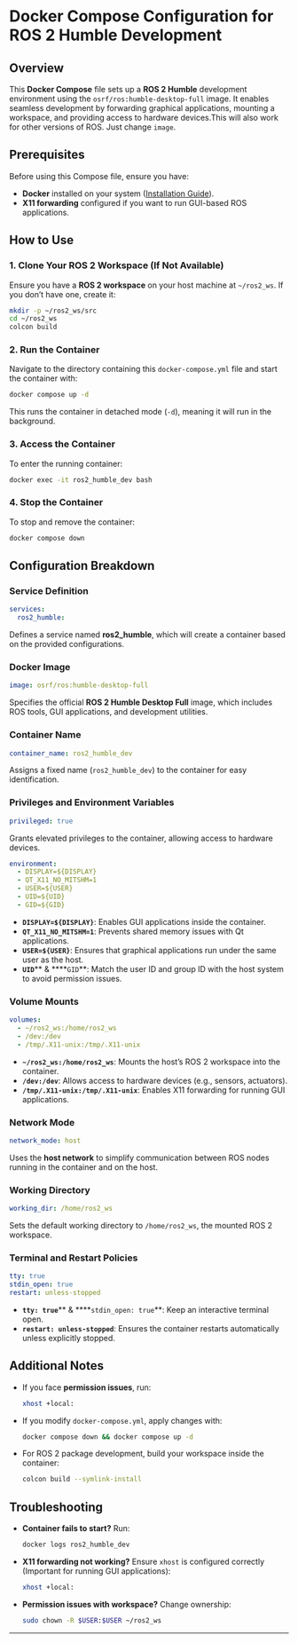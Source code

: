 # Docker Compose Configuration for ROS 2 Humble Development

## Overview

This **Docker Compose** file sets up a **ROS 2 Humble** development environment using the `osrf/ros:humble-desktop-full` image. It enables seamless development by forwarding graphical applications, mounting a workspace, and providing access to hardware devices.This will also work for other versions of ROS. Just change `image`.

## Prerequisites

Before using this Compose file, ensure you have:

- **Docker** installed on your system ([Installation Guide](https://docs.docker.com/get-docker/)).
- **X11 forwarding** configured if you want to run GUI-based ROS applications.

## How to Use

### 1. Clone Your ROS 2 Workspace (If Not Available)

Ensure you have a **ROS 2 workspace** on your host machine at `~/ros2_ws`. If you don’t have one, create it:

```bash
mkdir -p ~/ros2_ws/src
cd ~/ros2_ws
colcon build
```

### 2. Run the Container

Navigate to the directory containing this `docker-compose.yml` file and start the container with:

```bash
docker compose up -d
```

This runs the container in detached mode (`-d`), meaning it will run in the background.

### 3. Access the Container

To enter the running container:

```bash
docker exec -it ros2_humble_dev bash
```

### 4. Stop the Container

To stop and remove the container:

```bash
docker compose down
```

## Configuration Breakdown

### **Service Definition**

```yaml
services:
  ros2_humble:
```

Defines a service named **ros2\_humble**, which will create a container based on the provided configurations.

### **Docker Image**

```yaml
image: osrf/ros:humble-desktop-full
```

Specifies the official **ROS 2 Humble Desktop Full** image, which includes ROS tools, GUI applications, and development utilities.

### **Container Name**

```yaml
container_name: ros2_humble_dev
```

Assigns a fixed name (`ros2_humble_dev`) to the container for easy identification.

### **Privileges and Environment Variables**

```yaml
privileged: true
```

Grants elevated privileges to the container, allowing access to hardware devices.

```yaml
environment:
  - DISPLAY=${DISPLAY}
  - QT_X11_NO_MITSHM=1
  - USER=${USER}
  - UID=${UID}
  - GID=${GID}
```

- **`DISPLAY=${DISPLAY}`**: Enables GUI applications inside the container.
- **`QT_X11_NO_MITSHM=1`**: Prevents shared memory issues with Qt applications.
- **`USER=${USER}`**: Ensures that graphical applications run under the same user as the host.
- **`UID`**** & ****`GID`**: Match the user ID and group ID with the host system to avoid permission issues.

### **Volume Mounts**

```yaml
volumes:
  - ~/ros2_ws:/home/ros2_ws
  - /dev:/dev
  - /tmp/.X11-unix:/tmp/.X11-unix
```

- **`~/ros2_ws:/home/ros2_ws`**: Mounts the host’s ROS 2 workspace into the container.
- **`/dev:/dev`**: Allows access to hardware devices (e.g., sensors, actuators).
- **`/tmp/.X11-unix:/tmp/.X11-unix`**: Enables X11 forwarding for running GUI applications.

### **Network Mode**

```yaml
network_mode: host
```

Uses the **host network** to simplify communication between ROS nodes running in the container and on the host.

### **Working Directory**

```yaml
working_dir: /home/ros2_ws
```

Sets the default working directory to `/home/ros2_ws`, the mounted ROS 2 workspace.

### **Terminal and Restart Policies**

```yaml
tty: true
stdin_open: true
restart: unless-stopped
```

- **`tty: true`**** & ****`stdin_open: true`**: Keep an interactive terminal open.
- **`restart: unless-stopped`**: Ensures the container restarts automatically unless explicitly stopped.

## Additional Notes

- If you face **permission issues**, run:
  ```bash
  xhost +local:
  ```
- If you modify `docker-compose.yml`, apply changes with:
  ```bash
  docker compose down && docker compose up -d
  ```
- For ROS 2 package development, build your workspace inside the container:
  ```bash
  colcon build --symlink-install
  ```

## Troubleshooting

- **Container fails to start?** Run:
  ```bash
  docker logs ros2_humble_dev
  ```

- **X11 forwarding not working?** Ensure `xhost` is configured correctly (Important for running GUI applications):
  ```bash
  xhost +local:
  ```

- **Permission issues with workspace?** Change ownership:
  ```bash
  sudo chown -R $USER:$USER ~/ros2_ws
  ```

---